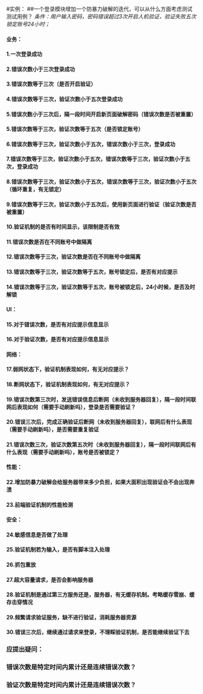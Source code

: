 #实例：
##一个登录模块增加一个防暴力破解的迭代，可以从什么方面考虑测试测试用例？
_条件：用户输入密码，密码错误超过3次开启人机验证，验证失败五次锁定账号24小时；_
#### 业务：
#### 1.一次登录成功
#### 2.错误次数小于三次登录成功
#### 3.错误次数等于三次（是否开启验证）
#### 4.错误次数等于三次，验证次数小于五次登录成功
#### 5.错误次数小于三次后，隔一段时间开启新页面破解密码（错误次数是否被重置）
#### 5.错误次数等于三次，验证次数等于五次（是否锁定账号）
#### 6.错误次数等于三次，验证次数小于五次，错误次数小于三次，登录成功
#### 7.错误次数等于三次，验证次数小于五次，错误次数等于三次，验证次数小于五次，登录成功
#### 8.错误次数等于三次，验证次数小于五次，错误次数等于三次，验证次数小于五次（循环重复，有无锁定）
#### 9.错误次数等于三次，验证次数小于五次后，使用新页面进行验证（验证次数是否被重置）
#### 10.验证机制的是否有时间显示，该限制是否有效
#### 11.错误次数是否在不同账号中做隔离
#### 12.错误次数等于三次，验证次数是否在不同账号中做隔离
#### 13.错误次数等于三次，验证次数等于五次，账号锁定后，是否有对应提示
#### 14.错误次数等于三次，验证次数等于五次，账号被锁定后，24小时候，是否及时解锁
#### UI：
#### 15.对于错误次数，是否有对应提示信息显示
#### 16.对于验证次数，是否有对应提示信息显示
#### 网络：
#### 17.弱网状态下，验证机制表现如何，有无对应提示？
#### 18.断网状态下，验证机制表现如何，有无对应提示？
#### 19.错误次数第三次时，发送错误信息后断网（未收到服务器回复），隔一段时间联网后表现如何（需要手动刷新吗），登录是否需要验证？
#### 20.错误三次后，完成正确验证后断网（未收到服务器回复），联网后有什么表现（需要手动刷新吗），是否需要重复验证
#### 21.错误次数三次，验证次数第五次时（未收到服务器回复），隔一段时间联网后有什么表现（需要手动刷新吗），账号是否被锁定？
#### 性能：
#### 22.增加防暴力破解会给服务器带来多少负担，如果大面积出现验证会不会出现奔溃
#### 23.前端验证机制的性能检测
#### 安全：
#### 24.敏感信息是否做了处理
#### 25.验证机制若为输入，是否有脚本注入处理
#### 26.抓包重放
#### 27.超大容量请求，是否会影响服务器
#### 28.验证机制是通过第三方服务还是，服务器，有无缓存机制。考略缓存雪崩、缓存击穿情况
#### 29.频繁请求验证服务，缺不进行验证，消耗服务器资源
#### 30.错误三次后，继续通过请求来登录，不理睬验证机制，是否能继续验证下去
### 应提出疑问：
### 错误次数是特定时间内累计还是连续错误次数？
### 验证次数是特定时间内累计还是连续错误次数？
